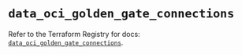 # `data_oci_golden_gate_connections`

Refer to the Terraform Registry for docs: [`data_oci_golden_gate_connections`](https://registry.terraform.io/providers/oracle/oci/7.19.0/docs/data-sources/golden_gate_connections).
